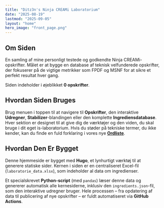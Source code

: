 ```yaml
---
title: "Ditz3n's Ninja CREAMi Laboratorium"
date: "2025-08-19"
lastmod: "2025-09-05"
layout: "home"
hero_image: "front_page.png"
---
```


## Om Siden
En samling af mine personligt testede og godkendte Ninja CREAMi-opskrifter. Målet er at bygge en database af teknisk velfunderede opskrifter, der fokuserer på de vigtige metrikker som FPDF og MSNF for at sikre et perfekt resultat hver gang.

Siden indeholder i øjeblikket **0 opskrifter**.

## Hvordan Siden Bruges
Brug menuen i toppen til at navigere til **Opskrifter**, den interaktive **Udregner**, **Stabilizer**-blandingen eller den komplette **Ingrediensdatabase**. Hver sektion er designet til at give dig de værktøjer og den viden, du skal bruge i dit eget is-laboratorium. Hvis du støder på tekniske termer, du ikke kender, kan du finde en fuld forklaring i vores nye [**Ordliste**](/glossary/).

## Hvordan Den Er Bygget
Denne hjemmeside er bygget med **Hugo**, et lynhurtigt værktøj til at generere statiske sider. Kernen i siden er en centraliseret Excel-fil (`laboratorie_data.xlsx`), som indeholder al data om ingredienser.

Et specialskrevet **Python-script** (med `pandas`) læser denne data og genererer automatisk alle kernesiderne, inklusiv den `ingredients.json`-fil, som den interaktive udregner bruger. Hele processen – fra opdatering af data til publicering af nye opskrifter – er fuldt automatiseret via **GitHub Actions**.
